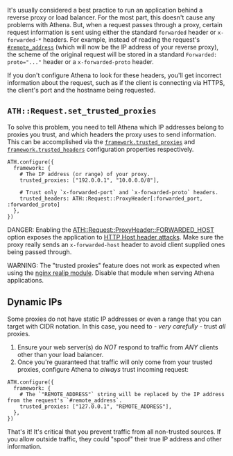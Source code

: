 It's usually considered a best practice to run an application behind a reverse proxy or load balancer.
For the most part, this doesn't cause any problems with Athena.
But, when a request passes through a proxy, certain request information is sent using either the standard `forwarded` header or `x-forwarded-*` headers.
For example, instead of reading the request's [`#remote_address`](https://crystal-lang.org/api/HTTP/Request.html#remote_address%3ASocket%3A%3AAddress%7CNil-instance-method) (which will now be the IP address of your reverse proxy), the scheme of the original request will be stored in a standard `Forwarded: proto="..."` header or a `x-forwarded-proto` header.

If you don't configure Athena to look for these headers, you'll get incorrect information about the request, such as if the client is connecting via HTTPS, the client's port and the hostname being requested.

## `ATH::Request.set_trusted_proxies`

To solve this problem, you need to tell Athena which IP addresses belong to proxies you trust, and which headers the proxy uses to send information.
This can be accomplished via the [`framework.trusted_proxies`](/Framework/Bundle/Schema/#Athena::Framework::Bundle::Schema#trusted_proxies) and [`framework.trusted_headers`](http://localhost:8000/Framework/Bundle/Schema/#Athena::Framework::Bundle::Schema#trusted_headers) configuration properties respectively.

```crystal
ATH.configure({
  framework: {
    # The IP address (or range) of your proxy.
    trusted_proxies: ["192.0.0.1", "10.0.0.0/8"],

    # Trust only `x-forwarded-port` and `x-forwarded-proto` headers.
    trusted_headers: ATH::Request::ProxyHeader[:forwarded_port, :forwarded_proto]
  },
})
```

DANGER: Enabling the [ATH::Request::ProxyHeader::FORWARDED_HOST](/Framework/Request/ProxyHeader/#Athena::Framework::Request::ProxyHeader::FORWARDED_HOST) option exposes the application to [HTTP Host header attacks](https://www.skeletonscribe.net/2013/05/practical-http-host-header-attacks.html).
Make sure the proxy really sends an `x-forwarded-host` header to avoid client supplied ones being passed through.

WARNING: The "trusted proxies" feature does not work as expected when using the [nginx realip module](https://nginx.org/en/docs/http/ngx_http_realip_module.html).
Disable that module when serving Athena applications.

## Dynamic IPs

Some proxies do not have static IP addresses or even a range that you can target with CIDR notation.
In this case, you need to - _very carefully_ - trust _all_ proxies.

1. Ensure your web server(s) do _NOT_ respond to traffic from _ANY_ clients other than your load balancer.
1. Once you're guaranteed that traffic will only come from your trusted proxies, configure Athena to _always_ trust incoming request:

```crystal
ATH.configure({
  framework: {
    # The `"REMOTE_ADDRESS"` string will be replaced by the IP address from the request's `#remote_address`.
    trusted_proxies: ["127.0.0.1", "REMOTE_ADDRESS"],
  },
})
```

That's it! It's critical that you prevent traffic from all non-trusted sources. If you allow outside traffic, they could "spoof" their true IP address and other information.

<!-- ## Reverse Proxy in a Subpath -->

<!-- ## Custom Headers -->
